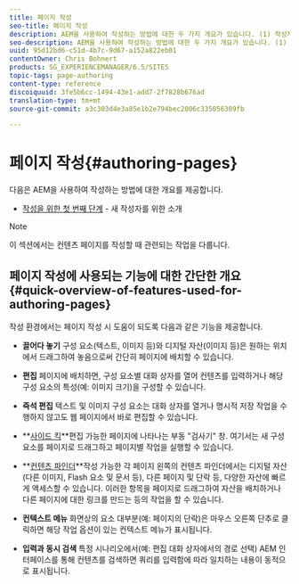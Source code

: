 ```yaml
---
title: 페이지 작성
seo-title: 페이지 작성
description: AEM을 사용하여 작성하는 방법에 대한 두 가지 개요가 있습니다. (1) 작성자를 위한 첫 번째 단계 - 새 작성자를 위한 소개 및 (2) 작성 페이지에 대한 빠른 안내 - 기본 작업에 대한 빠른 안내(고급)
seo-description: AEM을 사용하여 작성하는 방법에 대한 두 가지 개요가 있습니다. (1) 작성자를 위한 첫 번째 단계 - 새 작성자를 위한 소개 및 (2) 작성 페이지에 대한 빠른 안내 - 기본 작업에 대한 빠른 안내(고급)
uuid: 95d12bd6-c51d-4b7c-9d67-a152a822eb01
contentOwner: Chris Bohnert
products: SG_EXPERIENCEMANAGER/6.5/SITES
topic-tags: page-authoring
content-type: reference
discoiquuid: 3fe5b6cc-1494-43e1-add7-2f7828b676ad
translation-type: tm+mt
source-git-commit: a3c303d4e3a85e1b2e794bec2006c335056309fb

---
```



# 페이지 작성{#authoring-pages}

다음은 AEM을 사용하여 작성하는 방법에 대한 개요를 제공합니다.

* [작성을 위한 첫 번째 단계](/help/sites-classic-ui-authoring/classic-page-author-first-steps.md) - 새 작성자를 위한 소개

>[!NOTE]
>
>이 섹션에서는 컨텐츠 페이지를 작성할 때 관련되는 작업을 다룹니다. <!-- There are many additional features closely related to page authoring, these are covered under [Site and Page Features](/sites-classic-ui-authoring/classic-feature.md). -->

## 페이지 작성에 사용되는 기능에 대한 간단한 개요 {#quick-overview-of-features-used-for-authoring-pages}

작성 환경에서는 페이지 작성 시 도움이 되도록 다음과 같은 기능을 제공합니다.

* **끌어다 놓기**
구성 요소(텍스트, 이미지 등)와 디지털 자산(이미지 등)은 원하는 위치에서 드래그하여 놓음으로써 간단히 페이지에 배치할 수 있습니다.

* **편집**
페이지에 배치하면, 구성 요소별 대화 상자를 열어 컨텐츠를 입력하거나 해당 구성 요소의 특성(예: 이미지 크기)을 구성할 수 있습니다.

* **즉석 편집**
텍스트 및 이미지 구성 요소는 대화 상자를 열거나 명시적 저장 작업을 수행하지 않고도 웹 페이지에서 바로 편집할 수 있습니다.

* **[사이드 킥](/help/sites-classic-ui-authoring/classic-page-author-env-tools.md#sidekickclassicui)**편집 가능한 페이지에 나타나는 부동 &quot;검사기&quot; 창. 여기서는 새 구성 요소를 페이지로 드래그하고 페이지별 작업을 실행할 수 있습니다.

* **[컨텐츠 파인더](/help/sites-classic-ui-authoring/classic-page-author-env-tools.md#thecontentfinderclassicui)**작성 가능한 각 페이지 왼쪽의 컨텐츠 파인더에서는 디지털 자산(다른 이미지, Flash 요소 및 문서 등), 다른 페이지 및 단락 등, 다양한 자산에 빠르게 액세스할 수 있습니다. 이러한 항목을 페이지로 드래그하여 자산을 배치하거나 다른 페이지에 대한 링크를 만드는 등의 작업을 할 수 있습니다.

* **컨텍스트 메뉴** 
화면상의 요소 대부분(예: 페이지의 단락)은 마우스 오른쪽 단추로 클릭하면 해당 작업 옵션이 있는 컨텍스트 메뉴가 표시됩니다.

* **입력과 동시 검색**
특정 시나리오에서(예: 편집 대화 상자에서의 경로 선택) AEM 인터페이스를 통해 컨텐츠를 검색하면 쿼리를 입력함에 따라 일치하는 내용이 동적으로 표시됩니다.

